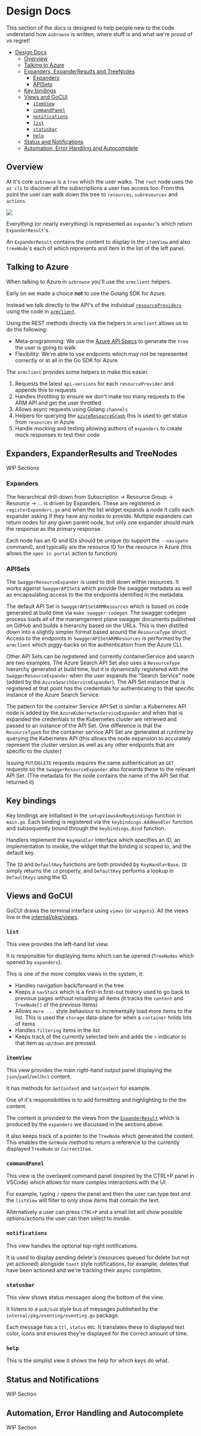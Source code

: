 # Design Docs

This section of the docs is designed to help people new to the code understand 
how `azbrowse` is written, where stuff is and what we're proud of vs regret!

- [Design Docs](#design-docs)
  - [Overview](#overview)
  - [Talking to Azure](#talking-to-azure)
  - [Expanders, ExpanderResults and TreeNodes](#expanders-expanderresults-and-treenodes)
    - [Expanders](#expanders)
    - [APISets](#apisets)
  - [Key bindings](#key-bindings)
  - [Views and GoCUI](#views-and-gocui)
    - [`itemView`](#itemview)
    - [`commandPanel`](#commandpanel)
    - [`notifications`](#notifications)
    - [`list`](#list)
    - [`statusbar`](#statusbar)
    - [`help`](#help)
  - [Status and Notifications](#status-and-notifications)
  - [Automation, Error Handling and Autocomplete](#automation-error-handling-and-autocomplete)

## Overview

At it's core `azbrowse` is a `tree` which the user walks. The `root` node uses the `az cli` to discover all 
the subscriptions a user has access too. From this point the user can walk down the tree to `resources`, `subresources` and `actions`. 

[![](https://mermaid.ink/img/eyJjb2RlIjoiZ3JhcGggVERcbiAgICBBW1Jvb3RdIC0tPiBCKFN1YnNjcmlwdGlvbnMpXG4gICAgQiAtLT4gQyhSZXNvdXJjZSBHcm91cHMpXG4gICAgQyAtLT58UmVzb3VyY2UgRXhwYW5kZXJ8IERbU3RvcmFnZSBBY2NvdW50IFhZXVxuICAgIEMgLS0-fFJlc291cmNlIEV4cGFuZGVyfCBGW1NlcnZpY2VCdXMgQWNjb3VudCBaWF1cbiAgICBDIC0tPnxBZGRpdGlvbmFsIEV4cGFuZGVyfCBHW01ldHJpY3MgWlhdXG4gICAgRCAtLT58QWN0aW9ufCBIW2xpc3RLZXlzXVxuICAgIEQgLS0-fEFjdGlvbnwgWVtyZWdlbmVyYXRlS2V5c10iLCJtZXJtYWlkIjp7InRoZW1lIjoiZGVmYXVsdCJ9LCJ1cGRhdGVFZGl0b3IiOmZhbHNlfQ)](https://mermaid-js.github.io/mermaid-live-editor/#/edit/eyJjb2RlIjoiZ3JhcGggVERcbiAgICBBW1Jvb3RdIC0tPiBCKFN1YnNjcmlwdGlvbnMpXG4gICAgQiAtLT4gQyhSZXNvdXJjZSBHcm91cHMpXG4gICAgQyAtLT58UmVzb3VyY2UgRXhwYW5kZXJ8IERbU3RvcmFnZSBBY2NvdW50IFhZXVxuICAgIEMgLS0-fFJlc291cmNlIEV4cGFuZGVyfCBGW1NlcnZpY2VCdXMgQWNjb3VudCBaWF1cbiAgICBDIC0tPnxBZGRpdGlvbmFsIEV4cGFuZGVyfCBHW01ldHJpY3MgWlhdXG4gICAgRCAtLT58QWN0aW9ufCBIW2xpc3RLZXlzXVxuICAgIEQgLS0-fEFjdGlvbnwgWVtyZWdlbmVyYXRlS2V5c10iLCJtZXJtYWlkIjp7InRoZW1lIjoiZGVmYXVsdCJ9LCJ1cGRhdGVFZGl0b3IiOmZhbHNlfQ)

Everything (or nearly everything) is represented as `expander`'s which return `ExpanderResult`'s. 

An `ExpanderResult` contains the content to display in the `itemView` and also `treeNode`'s each of which represents and item in the list of the left panel.

## Talking to Azure

When talking to Azure in `azbrowse` you'll use the `armclient` helpers.

Early on we made a choice **not** to use the Golang SDK for Azure. 

Instead we talk directly to the API's of 
the individual [`resourceProviders`](https://docs.microsoft.com/en-us/azure/azure-resource-manager/management/resource-providers-and-types) using the code in [`armclient`](../../pkg/armclient).

Using the REST methods directly via the helpers in `armclient` allows us to do the following:
- Meta-programming: We use the [Azure API Specs](https://github.com/Azure/azure-rest-api-specs) to generate the `tree` the user is going to walk
- Flexibility: We're able to use endpoints which may not be represented correctly or at all in the Go SDK for Azure

The `armclient` provides some helpers to make this easier. 

1. Requests the latest `api-versions` for each `resourceProvider` and appends this to requests
2. Handles throttling to ensure we don't make too many requests to the ARM API and get the user throttled
3. Allows async requests using Golang `channels`
4. Helpers for querying the [`azureResourceGraph`](https://azure.microsoft.com/en-us/features/resource-graph/) this is used to get status from `resources` in Azure
5. Handle mocking and testing allowing authors of `expanders` to create mock responses to test their code

## Expanders, ExpanderResults and TreeNodes

WIP Sections

### Expanders

The hierarchical drill-down from Subscription -> Resource Group -> Resource -> ... is driven by Expanders. These are registered in `registerExpanders.go` and when the list widget expands a node it calls each expander asking if they have any nodes to provide. Multiple expanders can return nodes for any given parent node, but only one expander should mark the response as the primary response.

Each node has an ID and IDs should be unique (to support the `--navigate` command), and typically are the resource ID for the resource in Azure (this allows the `open in portal` action to function)

### APISets

The `SwaggerResourceExpander` is used to drill down within resources. It works against `SwaggerAPISet`s which provide the swagger metadata as well as encapsulating access to the the endpoints identified in the metadata.

The default API Set is `SwaggerAPISetARMResources` which is based on code generated at build time via `make swagger-codegen`. The swagger codegen process loads all of the manamgement plane swagger documents published on GitHub and builds a hierarchy based on the URLs. This is then distilled down into a slightly simpler format based around the `ResourceType` struct. Access to the endpoints in `SwaggerAPISetARMResources` is performed by the `armclient` which piggy-backs on the authentication from the Azure CLI.

Other API Sets can be registered and currently containerService and search are two examples. The Azure Search API Set also uses a `ResourceType` hierarchy generated at build time, but it is dynamically registered with the `SwaggerResourceExpander` when the user expands the "Search Service" node (added by the `AzureSearchServiceExpander`). The API Set instance that is registered at that point has the credentials for authenticating to that specific instance of the Azure Search Service.

The pattern for the container Service API Set is similar: a Kubernetes API node is added by the `AzureKubernetesServiceExpander` and when that is expanded the credentials to the Kubernetes cluster are retrieved and passed to an instance of the API Set. One difference is that the `ResourceType`s for the container service API Set are generated at runtime by querying the Kubernetes API (this allows the node expansion to accurately represent the cluster version as well as any other endpoints that are specific to the cluster)

Issuing `PUT`/`DELETE` requests requires the same authentication as `GET` requests so the `SwaggerResourceExpander` also forwards these to the relevant API Set. (The metadata for the node contains the name of the API Set that returned it)

## Key bindings

Key bindings are initialised in the `setupViewsAndKeybindings` function in `main.go`. Each binding is registered via the `keybindings.AddHandler` function and subsequently bound through the `keybindings.Bind` function.

Handlers implement the `KeyHandler` interface which specifies an ID, an implementation to invoke, the widget that the binding is scoped to, and the default key.

The `ID` and `DefaultKey` functions are both provided by `KeyHandlerBase`. `ID` simply returns the `id` property, and `DefaultKey` performs a lookup in `DefaultKeys` using the ID.

## Views and GoCUI

GoCUI draws the terminal interface using `views` (or `widgets`). All the views live in the [internal/pkg/views](../../internal/pkg/views).

### `list`

This view provides the left-hand list view. 

It is responsible for displaying items which can be opened (`TreeNodes` which opened by `expanders`).

This is one of the more complex views in the system, it:

- Handles navigation back/forward in the tree. 
- Keeps a `navStack` which is a first-in first-out history used to go back to previous pages without reloading all items (it tracks the `content` and `TreeNode[]` of the previous items)
- Allows `more ...` style behaviour to incrementally load more items to the list. This is used the `storage` data-plane for when a `container` holds lots of items
- Handles `filtering` items in the list
- Keeps track of the currently selected item and adds the `>` indicator to that item as `up/down` are pressed.

### `itemView`

This view provides the main right-hand output panel displaying the `json`/`yaml`/`xml`/`hcl` content.

It has methods for `GetContent` and `SetContent` for example. 

One of it's responsibilities is to add formatting and highlighting to the the content. 

The content is provided to the views from the [`ExpanderResult`](../../internal/pkg/expanders/types.go) which is produced by the `expanders` we discussed in the sections above.

It also keeps track of a pointer to the `TreeNode` which generated the content. This enables the `GetNode` method
to return a reference to the currently displayed `TreeNode` or `CurrentItem`.

### `commandPanel`

This view is the overlayed command panel (inspired by the CTRL+P panel in VSCode) which allows for more complex
interactions with the UI. 

For example, typing `/` opens the panel and then the user can type text and the `listView` will filter to only
show items that contain the text. 

Alternatively a user can press `CTRL+P` and a small list will show possible options/actions the user can then 
select to invoke.

### `notifications`

This view handles the optional top-right notifications. 

It is used to display pending delete's (resources queued for delete but not yet actioned) alongside 
`toast` style notifications, for example, deletes that have been actioned and we're tracking their
async completion.

### `statusbar`

This view shows status messages along the bottom of the view. 

It listens to a `pub/sub` style bus of messages published by the `internal/pkg/eventing/eventing.go` package. 

Each message has a `ttl`, `status` etc. It translates these to displayed text color, icons and ensures
they're displayed for the correct amount of time. 

### `help`

This is the simplist view it shows the help for which keys do what.

## Status and Notifications

WIP Section

## Automation, Error Handling and Autocomplete

WIP Section